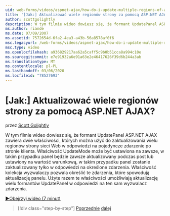 ```yaml
---
uid: web-forms/videos/aspnet-ajax/how-do-i-update-multiple-regions-of-a-page-with-aspnet-ajax
title: '[Jak:] Aktualizować wiele regionów strony za pomocą ASP.NET AJAX? | Microsoft Docs'
author: scottgolightly
description: W tym filmie wideo dowiesz się, że formant UpdatePanel ASP.NET AJAX zawiera dwie właściwości, których można użyć do zaktualizowania wielu regionów strony sieci Web w Respons...
ms.author: riande
ms.date: 07/09/2007
ms.assetid: 7572654d-6fa2-4ea3-a43b-56a8578af0f6
msc.legacyurl: /web-forms/videos/aspnet-ajax/how-do-i-update-multiple-regions-of-a-page-with-aspnet-ajax
msc.type: video
ms.openlocfilehash: a936829217aa62a5caff5c9b0b51cca8a994c10e
ms.sourcegitcommit: e7e91932a6e91a63e2e46417626f39d6b244a3ab
ms.translationtype: MT
ms.contentlocale: pl-PL
ms.lasthandoff: 03/06/2020
ms.locfileid: "78527693"
---
```

# <a name="how-do-i-update-multiple-regions-of-a-page-with-aspnet-ajax"></a>[Jak:] Aktualizować wiele regionów strony za pomocą ASP.NET AJAX?

przez [Scott Golightly](https://github.com/scottgolightly)

W tym filmie wideo dowiesz się, że formant UpdatePanel ASP.NET AJAX zawiera dwie właściwości, których można użyć do zaktualizowania wielu regionów strony sieci Web w odpowiedzi na pojedyncze zdarzenie po stronie klienta. Właściwość UpdateMode może być ustawiona na zawsze, w takim przypadku panel będzie zawsze aktualizowany podczas post lub ustawiony na wartość warunkową, w takim przypadku panel zostanie zaktualizowany tylko w odpowiedzi na określone zdarzenia. Właściwość kolekcja wyzwalaczy pozwala określić te zdarzenia, które spowodują aktualizację panelu. Użyte razem te właściwości umożliwiają aktualizację wielu formantów UpdatePanel w odpowiedzi na ten sam wyzwalacz zdarzenia.

[&#9654;Obejrzyj wideo (7 minut)](https://channel9.msdn.com/Blogs/ASP-NET-Site-Videos/how-do-i-update-multiple-regions-of-a-page-with-aspnet-ajax)

> [!div class="step-by-step"]
> [Poprzednie](how-do-i-implement-the-ajax-after-processing-pattern.md)
> [dalej](how-do-i-choose-between-methods-of-ajax-page-updates.md)
